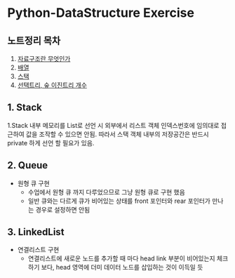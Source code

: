 # Python-DataStructure Exercise

## 노트정리 목차
1. [자료구조란 무엇인가](/Note/1.%20자료구조란%20무엇인가/1강%20자료구조란%20무엇인가.md)
2. [배열](/Note/2.%20배열/2강%20배열.md)
3. [스택](/Note/3.%20스택/3강%20스택.md)
10. [선택트리, 숲 이진트리 개수](/Note/10.%20선택트리,%20숲,%20이진트리%20개수/10강%20선택트리,%20숲,%20이진트리%20개수.md)

## 1. Stack
1.Stack 내부 메모리를 List로 선언 시 외부에서 리스트 객체 인덱스번호에 임의대로 접근하여 값을 조작할 수 있으면 안됨. 따라서 스택 객체 내부의 저장공간은 반드시 private 하게 선언 할 필요가 있음.

## 2. Queue
- 원형 큐 구현
    - 수업에서 원형 큐 까지 다루었으므로 그냥 원형 큐로 구현 했음
    - 일반 큐와는 다르게 큐가 비어있는 상태를 front 포인터와 rear 포인터가 만나는 경우로 설정하면 안됨

## 3. LinkedList
- 연결리스트 구현
    - 연결리스트에 새로운 노드를 추가할 때 마다 head link 부분이 비어있는지 체크하기 보다, head 영역에 더미 데이터 노드를 삽입하는 것이 이득일 듯